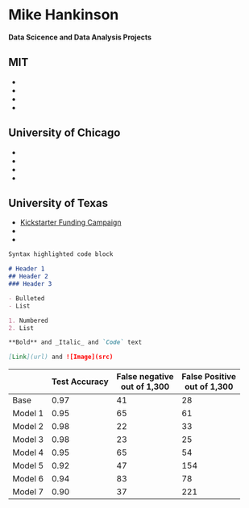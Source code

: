 # Mike Hankinson
**Data Scicence and Data Analysis Projects**


## MIT
- 
-
-
- 

## University of Chicago
- 
-
-
-

## University of Texas
- [Kickstarter Funding Campaign](https://github.com/MikeHankinson/kickstarter-analysis)
-  
-


```markdown
Syntax highlighted code block

# Header 1
## Header 2
### Header 3

- Bulleted
- List

1. Numbered
2. List

**Bold** and _Italic_ and `Code` text

[Link](url) and ![Image](src)
```

|         	| Test Accuracy 	| False negative<br>out of 1,300 	| False Positive<br>out of 1,300 	|
|---------	|---------------	|--------------------------------	|--------------------------------	|
| Base    	|      0.97     	|               41               	|               28               	|
| Model 1 	|      0.95     	|               65               	|               61               	|
| Model 2 	|      0.98     	|               22               	|               33               	|
| Model 3 	|      0.98     	|               23               	|               25               	|
| Model 4 	|      0.95     	|               65               	|               54               	|
| Model 5 	|      0.92     	|               47               	|               154              	|
| Model 6 	|      0.94     	|               83               	|               78               	|
| Model 7 	|      0.90     	|               37               	|               221              	|


